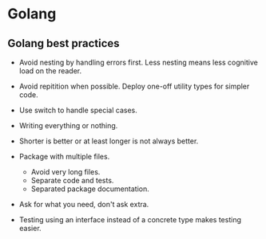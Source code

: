 # Golang

## Golang best practices
- Avoid nesting by handling errors first. Less nesting means less cognitive load
on the reader.

- Avoid repitition when possible. Deploy one-off utility types for simpler code.

- Use switch to handle special cases.

- Writing everything or nothing.

- Shorter is better or at least longer is not always better.

- Package with multiple files.
  + Avoid very long files.
  + Separate code and tests.
  + Separated package documentation.

- Ask for what you need, don't ask extra.

- Testing using an interface instead of a concrete type makes testing easier.
